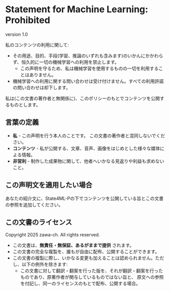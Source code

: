 # Statement for Machine Learning: Prohibited

version 1.0

私のコンテンツの利用に関して:
- その用途、目的、手段(学習、推論のいずれも含みます)のいかんにかかわらず、恒久的に一切の機械学習への利用を禁止します。
	- この声明を守るため、私は機械学習を使用するものの一切を利用することはありません。
- 機械学習への利用に関する問い合わせは受け付けません。すべての利用許諾の問い合わせは却下します。

私は(この文書の著作者と無関係に)、このポリシーのもとでコンテンツを公開するものとします。

## 言葉の定義

- **私** - この声明を行う本人のことです。 この文書の著作者と混同しないでください。
- **コンテンツ** - 私が公開する、文章、音声、画像をはじめとした様々な媒体による情報。
- **非営利** - 制作した成果物に関して、他者へいかなる見返りや利益も求めないこと。

## この声明文を適用したい場合

あなたの紹介文に、State4ML-Pの下でコンテンツを公開している旨とこの文書の参照を追加してください。

## この文書のライセンス

Copyright 2025 zawa-ch. All rights reserved.

- この文書は、**無責任・無保証、あるがままで提供** されます。
- この文書の完全な複製を、誰もが自由に配布、公開することができます。
- この文書の複製に際し、いかなる変更も加えることは認められません。ただし、以下の例外を除きます:
	- この文書に対して翻訳・翻案を行った版を、それが翻訳・翻案を行ったものであり、原著作者が関与しているものではない旨と、
	  原文への参照を付記し、同一のライセンスのもとで配布、公開する場合。
